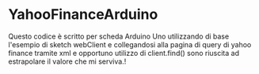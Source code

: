 # YahooFinanceArduino

Questo codice è scritto per scheda Arduino Uno utilizzando di base l'esempio di sketch webClient e collegandosi alla pagina di query di yahoo finance tramite xml e opportuno utilizzo di client.find() sono riuscita ad estrapolare il valore che mi serviva.!
